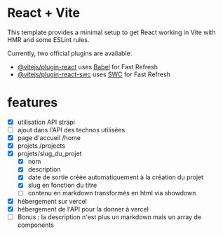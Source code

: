 # React + Vite

This template provides a minimal setup to get React working in Vite with HMR and some ESLint rules.

Currently, two official plugins are available:

- [@vitejs/plugin-react](https://github.com/vitejs/vite-plugin-react/blob/main/packages/plugin-react/README.md) uses [Babel](https://babeljs.io/) for Fast Refresh
- [@vitejs/plugin-react-swc](https://github.com/vitejs/vite-plugin-react-swc) uses [SWC](https://swc.rs/) for Fast Refresh

# features
- [x] utilisation API strapi
- [ ] ajout dans l'API des technos utilisées
- [x] page d'accueil /home
- [x] projets /projects
- [x] projets/slug_du_projet
  - [x] nom
  - [x] description
  - [x] date de sortie créée automatiquement à la création du projet
  - [x] slug en fonction du titre
  - [ ] contenu en markdown transformés en html via showdown

- [x] hébergement sur vercel
- [x] hébergement de l'API pour la donner à vercel
- [ ] Bonus : la description n'est plus un markdown mais un array de components
